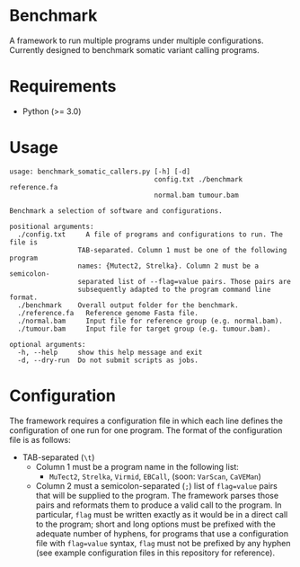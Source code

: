 # Benchmark

A framework to run multiple programs under multiple configurations.
Currently designed to benchmark somatic variant calling programs.

# Requirements

* Python (>= 3.0)

# Usage

    usage: benchmark_somatic_callers.py [-h] [-d]
                                        config.txt ./benchmark reference.fa
                                        normal.bam tumour.bam

    Benchmark a selection of software and configurations.

    positional arguments:
      ./config.txt     A file of programs and configurations to run. The file is
                     TAB-separated. Column 1 must be one of the following program
                     names: {Mutect2, Strelka}. Column 2 must be a semicolon-
                     separated list of --flag=value pairs. Those pairs are
                     subsequently adapted to the program command line format.
      ./benchmark    Overall output folder for the benchmark.
      ./reference.fa   Reference genome Fasta file.
      ./normal.bam     Input file for reference group (e.g. normal.bam).
      ./tumour.bam     Input file for target group (e.g. tumour.bam).

    optional arguments:
      -h, --help     show this help message and exit
      -d, --dry-run  Do not submit scripts as jobs.

# Configuration

The framework requires a configuration file in which each line defines
the configuration of one run for one program. The format of the
configuration file is as follows:

* TAB-separated (`\t`)
  * Column 1 must be a program name in the following list:
    * `MuTect2`, `Strelka`, `Virmid`, `EBCall`, (soon: `VarScan`, `CaVEMan`)
  * Column 2 must a semicolon-separated (`;`) list of `flag=value` pairs
    that will be supplied to the program. The framework parses those
    pairs and reformats them to produce a valid call to the program.
    In particular, `flag` must be written exactly as it would be in
    a direct call to the program; short and long options must be
    prefixed with the adequate number of hyphens, for programs that use
    a configuration file with `flag=value` syntax, `flag` must not be
    prefixed by any hyphen (see example configuration files in this
    repository for reference).